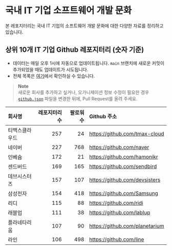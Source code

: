 # 국내 IT 기업 소프트웨어 개발 문화
본 레포지터리는 국내 IT 기업의 소프트웨어 개발 문화에 대한 다양한 자료를 정리하고 있습니다.

## 상위 10개 IT 기업 Github 레포지터리 (숫자 기준)

- 데이터는 매일 오후 1시에 자동으로 업데이트됩니다. `main` 브랜치에 새로운 커밋이 추가되었을 때도 업데이트가 시도됩니다.
- 전체 목록은 [여기](./github.md)에서 확인하실 수 있습니다.

> **Note**<br />
> 새로운 회사를 추가하고 싶거나, 오가니제이션 정보 수정이 필요한 경우 [`github.json`](./github.json) 파일을 변경한 뒤에, Pull Request를 올려 주세요.

<!-- MARKDOWN_TABLE(GITHUB): START -->

| **회사명** | **레포지터리 수** | **팔로워 수** | **Github 주소** |
|:---|---:|---:|:---|
| 티맥스클라우드 | 257 | 24 | https://github.com/tmax-cloud |
| 네이버 | 227 | 768 | https://github.com/naver |
| 인베슘 | 172 | 21 | https://github.com/hamonikr |
| 센드버드 | 169 | 165 | https://github.com/sendbird |
| 데브시스터즈 | 157 | 107 | https://github.com/devsisters |
| 삼성전자 | 154 | 418 | https://github.com/Samsung |
| 리디 | 115 | 88 | https://github.com/ridi |
| 래블업 | 111 | 38 | https://github.com/lablup |
| 플라네타리움 | 107 | 90 | https://github.com/planetarium |
| 라인 | 106 | 498 | https://github.com/line |

<!-- MARKDOWN_TABLE(GITHUB): END -->
